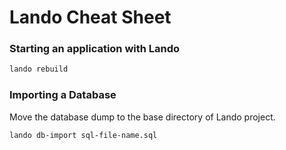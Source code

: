 
# Lando Cheat Sheet

### Starting an application with Lando
```bash
lando rebuild
```

### Importing a Database
Move the database dump to the base directory of Lando project.
  
```bash
lando db-import sql-file-name.sql
```
